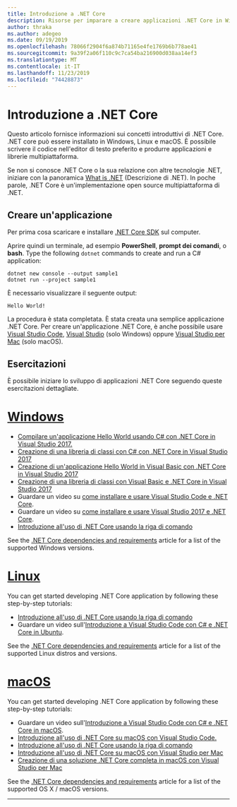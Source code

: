```yaml
---
title: Introduzione a .NET Core
description: Risorse per imparare a creare applicazioni .NET Core in Windows, Linux e macOS.
author: thraka
ms.author: adegeo
ms.date: 09/19/2019
ms.openlocfilehash: 78066f2904f6a874b71165e4fe1769b6b778ae41
ms.sourcegitcommit: 9a39f2a06f110c9c7ca54ba216900d038aa14ef3
ms.translationtype: MT
ms.contentlocale: it-IT
ms.lasthandoff: 11/23/2019
ms.locfileid: "74428873"
---
```

# <a name="get-started-with-net-core"></a>Introduzione a .NET Core

Questo articolo fornisce informazioni sui concetti introduttivi di .NET Core. .NET core può essere installato in Windows, Linux e macOS. È possibile scrivere il codice nell'editor di testo preferito e produrre applicazioni e librerie multipiattaforma. 

Se non si conosce .NET Core o la sua relazione con altre tecnologie .NET, iniziare con la panoramica [What is .NET](https://dotnet.microsoft.com/learn/dotnet/what-is-dotnet) (Descrizione di .NET). In poche parole, .NET Core è un'implementazione open source multipiattaforma di .NET.

## <a name="create-an-application"></a>Creare un'applicazione

Per prima cosa scaricare e installare [.NET Core SDK](https://dotnet.microsoft.com/download) sul computer.

Aprire quindi un terminale, ad esempio **PowerShell**, **prompt dei comandi**, o **bash**. Type the following `dotnet` commands to create and run a C# application:

```dotnetcli
dotnet new console --output sample1
dotnet run --project sample1
```

È necessario visualizzare il seguente output:

```console
Hello World!
```

La procedura è stata completata. È stata creata una semplice applicazione .NET Core. Per creare un'applicazione .NET Core, è anche possibile usare [Visual Studio Code](tutorials/with-visual-studio-code.md), [Visual Studio](tutorials/with-visual-studio.md) (solo Windows) oppure [Visual Studio per Mac](tutorials/using-on-mac-vs.md) (solo macOS).

## <a name="tutorials"></a>Esercitazioni

È possibile iniziare lo sviluppo di applicazioni .NET Core seguendo queste esercitazioni dettagliate.

<!-- markdownlint-disable MD025 -->

# <a name="windowstabwindows"></a>[Windows](#tab/windows)

- [Compilare un'applicazione Hello World usando C# con .NET Core in Visual Studio 2017.](./tutorials/with-visual-studio.md)
- [Creazione di una libreria di classi con C# con .NET Core in Visual Studio 2017](./tutorials/library-with-visual-studio.md)
- [Creazione di un'applicazione Hello World in Visual Basic con .NET Core in Visual Studio 2017](./tutorials/vb-with-visual-studio.md)
- [Creazione di una libreria di classi con Visual Basic e .NET Core in Visual Studio 2017](./tutorials/vb-library-with-visual-studio.md)  
- Guardare un video su [come installare e usare Visual Studio Code e .NET Core](https://channel9.msdn.com/Blogs/dotnet/Get-started-with-VS-Code-using-CSharp-and-NET-Core/).
- Guardare un video su [come installare e usare Visual Studio 2017 e .NET Core](https://channel9.msdn.com/Blogs/dotnet/Get-Started-NET-Core-Visual-Studio-2017/).
- [Introduzione all'uso di .NET Core usando la riga di comando](tutorials/using-with-xplat-cli.md)

See the [.NET Core dependencies and requirements](install/dependencies.md?tabs=netcore30&pivots=os-windows) article for a list of the supported Windows versions.

# <a name="linuxtablinux"></a>[Linux](#tab/linux)

You can get started developing .NET Core application by following these step-by-step tutorials:

- [Introduzione all'uso di .NET Core usando la riga di comando](tutorials/using-with-xplat-cli.md)
- Guardare un video sull'[Introduzione a Visual Studio Code con C# e .NET Core in Ubuntu](https://channel9.msdn.com/Blogs/dotnet/Get-started-with-VS-Code-Csharp-dotnet-Core-Ubuntu).

See the [.NET Core dependencies and requirements](install/dependencies.md?tabs=netcore30&pivots=os-linux) article for a list of the supported Linux distros and versions.

# <a name="macostabmacos"></a>[macOS](#tab/macos)

You can get started developing .NET Core application by following these step-by-step tutorials:

- Guardare un video sull'[Introduzione a Visual Studio Code con C# e .NET Core in macOS](https://channel9.msdn.com/Blogs/dotnet/Get-started-VSCode-NET-Core-Mac).
- [Introduzione all'uso di .NET Core su macOS con Visual Studio Code.](tutorials/using-on-macos.md)
- [Introduzione all'uso di .NET Core usando la riga di comando](tutorials/using-with-xplat-cli.md)
- [Introduzione all'uso di .NET Core su macOS con Visual Studio per Mac](tutorials/using-on-mac-vs.md)
- [Creazione di una soluzione .NET Core completa in macOS con Visual Studio per Mac](tutorials/using-on-mac-vs-full-solution.md)

See the [.NET Core dependencies and requirements](install/dependencies.md?tabs=netcore30&pivots=os-macos) article for a list of the supported OS X / macOS versions.

---
